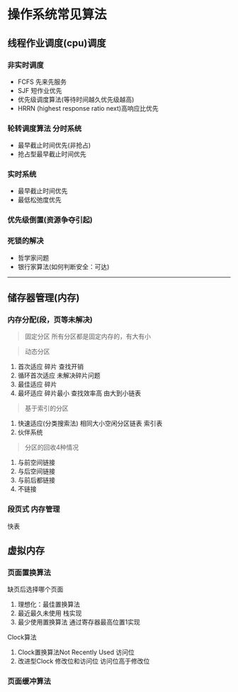 # 操作系统常见算法

## 线程作业调度(cpu)调度

### 非实时调度

- FCFS 先来先服务
- SJF 短作业优先
- 优先级调度算法(等待时间越久优先级越高)
- HRRN (highest response ratio next)高响应比优先

### 轮转调度算法 分时系统

- 最早截止时间优先(非抢占)
- 抢占型最早截止时间优先

### 实时系统

- 最早截止时间优先
- 最低松弛度优先

### 优先级倒置(资源争夺引起)

### 死锁的解决

- 哲学家问题
- 银行家算法(如何判断安全：可达)

----------------------

## 储存器管理(内存)

### 内存分配(段，页等未解决)

> 固定分区 所有分区都是固定内存的，有大有小

> 动态分区

1. 首次适应 碎片 查找开销
1. 循环首次适应 未解决碎片问题
1. 最佳适应 碎片
1. 最坏适应 碎片最小 查找效率高 由大到小链表

> 基于索引的分区

1. 快速适应(分类搜索法) 相同大小空闲分区链表 索引表
1. 伙伴系统 

> 分区的回收4种情况

1. 与前空间链接
1. 与后空间链接
1. 与前后都链接
1. 不链接

### 段页式 内存管理

快表

## 虚拟内存

### 页面置换算法

缺页后选择哪个页面

1. 理想化：最佳置换算法
1. 最近最久未使用 栈实现
1. 最少使用置换算法  通过寄存器最高位置1实现

Clock算法

1. Clock置换算法Not Recently Used 访问位
1. 改进型Clock 修改位和访问位 访问位高于修改位

### 页面缓冲算法